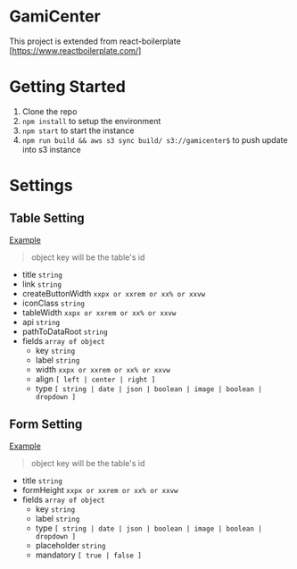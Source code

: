 # GamiCenter
This project is extended from react-boilerplate [https://www.reactboilerplate.com/]

# Getting Started
1. Clone the repo
2. `npm install` to setup the environment
3. `npm start` to start the instance
4. `npm run build && aws s3 sync build/ s3://gamicenter$` to push update into s3 instance


# Settings
## Table Setting
[Example](https://bitbucket.org/hermo/gamicenter/src/26bd00f897ac/app/utils/globalTableSetting.js?at=devel-base)
> object key will be the table's id

* title `string`
* link `string`
* createButtonWidth `xxpx or xxrem or xx% or xxvw`
* iconClass `string`
* tableWidth `xxpx or xxrem or xx% or xxvw`
* api `string`
* pathToDataRoot `string`
* fields `array of object`
    * key `string`
    * label `string`
    * width `xxpx or xxrem or xx% or xxvw`
    * align `[ left | center | right ]`
    * type `[ string | date | json | boolean | image | boolean | dropdown ]`


## Form Setting
[Example](https://bitbucket.org/hermo/gamicenter/src/26bd00f897ac/app/utils/globalFormSetting.js?at=devel-base)
> object key will be the table's id

* title `string`
* formHeight `xxpx or xxrem or xx% or xxvw`
* fields `array of object`
    * key `string`
    * label `string`
    * type `[ string | date | json | boolean | image | boolean | dropdown ]`
    * placeholder `string`
    * mandatory `[ true | false ]`